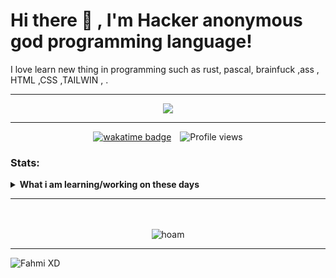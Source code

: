 # Hi there 👋 , I'm Hacker anonymous god programming language!
I love learn new thing in programming such as rust, pascal, brainfuck ,ass , HTML ,CSS ,TAILWIN , .  

<hr> 

<p align="center">
  <a href="https://skillicons.dev">
    <img src="https://skillicons.dev/icons?i=js,ts,html,css,react,express,mysql,mongo,nodejs,github,markdown,npm,py,vscode,pnpm,bun,go,docker,git,kotlin,postman,dart,nextjs,rust,svelte,prisma,neovim,laravel,php&theme=dark&perline=6" />
  </a>
</p>

<hr>

<div align="center">
  <span style="display: inline-block; margin-right: 10px;">
    <a href="https://wakatime.com/@fahmi_xd">
      <img src="https://wakatime.com/badge/user/ec22aa3a-2a96-4cb4-a2b6-7e3125bab609.svg" alt="wakatime badge">
    </a>
  </span>
  <span style="display: inline-block;">
    <img src="https://komarev.com/ghpvc/?username=Fahmi-XD&label=Profile%20views&color=0e75b6&style=flat" alt="Profile views">
  </span>
</div>

### Stats:
<details>
 <summary><strong>What i am learning/working on these days</strong></summary>
    - 🌱 I’m currently learning Rust, PHP ( Laravel ), and Golang </br>
    - 😄 Pronouns: 000101 </br>
</details>

<hr>

</div>

<br>
<br>

<div align="center">
  <img src="https://github-profile-trophy.vercel.app/?username=BuluBuluDev&theme=radical&no-frame=false&no-bg=true&margin-w=4&column=1" alt="hoam">
</div>

<hr>

<div align="left">
  <img src="https://github-readme-activity-graph.vercel.app/graph?username=BuluBuluDev&theme=github-compact&radius=16" height="auto" alt="Fahmi XD"/>
</div>

